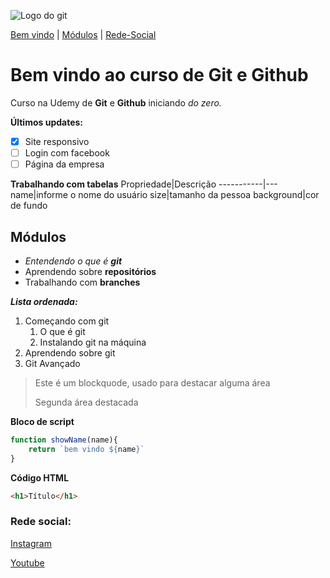 ![Logo do git](https://cdn-images-1.medium.com/max/1600/1*OLsrVuctE2DO924KoSkNLA.png)

[Bem vindo](#bem-vindo-ao-curso-de-git-e-github) |
[Módulos](#módulos) |
[Rede-Social](#rede-social)

# Bem vindo ao curso de Git e Github
Curso na Udemy de **Git** e **Github** iniciando _do zero._

**Últimos updates:**
- [x] Site responsivo
- [ ] Login com facebook
- [ ] Página da empresa

**Trabalhando com tabelas**
Propriedade|Descrição
-----------|---
name|informe o nome do usuário
size|tamanho da pessoa
background|cor de fundo

## Módulos
* _Entendendo o que é **git**_
* Aprendendo sobre **repositórios**
* Trabalhando com **branches**

_**Lista ordenada:**_
1. Começando com git
    1. O que é git
    2. Instalando git na máquina
2. Aprendendo sobre git
3. Git Avançado

>Este é um blockquode, usado para destacar alguma área
>
>Segunda área destacada

**Bloco de script**
```js
function showName(name){
    return `bem vindo ${name}`
}
```
**Código HTML**
```html
<h1>Título</h1>
```
### Rede social:
[Instagram](https://www.instagram.com/)

[Youtube](https://www.youtube.com/)